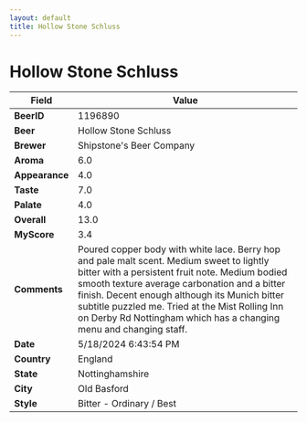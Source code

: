 ```yaml
---
layout: default
title: Hollow Stone Schluss
---
```


# Hollow Stone Schluss

| Field         | Value     |
|---------------|-----------|
| **BeerID** | 1196890 |
| **Beer** | Hollow Stone Schluss |
| **Brewer** | Shipstone&#39;s Beer Company |
| **Aroma** | 6.0 |
| **Appearance** | 4.0 |
| **Taste** | 7.0 |
| **Palate** | 4.0 |
| **Overall** | 13.0 |
| **MyScore** | 3.4 |
| **Comments** | Poured copper body with white lace. Berry hop and pale malt scent. Medium sweet to lightly bitter with a persistent fruit note. Medium bodied smooth texture average carbonation and a bitter finish. Decent enough although its Munich bitter subtitle puzzled me. Tried at the Mist Rolling Inn on Derby Rd Nottingham which has a changing menu and changing staff. |
| **Date** | 5/18/2024 6:43:54 PM |
| **Country** | England |
| **State** | Nottinghamshire |
| **City** | Old Basford |
| **Style** | Bitter - Ordinary / Best |
